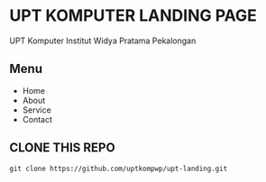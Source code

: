 # UPT KOMPUTER LANDING PAGE
<p>UPT Komputer Institut Widya Pratama Pekalongan</p>

## Menu
- Home
- About
- Service
- Contact

## CLONE THIS REPO
``` 
git clone https://github.com/uptkompwp/upt-landing.git
``` 
